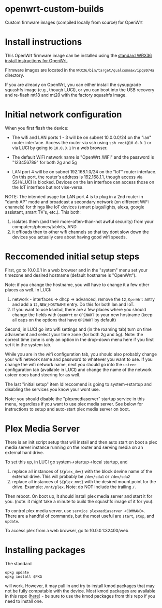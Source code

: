 # openwrt-custom-builds
Custom firmware images (compiled locally from source) for OpenWrt

# Install instructions

This OpenWrt firmware image can be installed using the [standard WRX36 install instructions for OpenWrt](https://openwrt.org/toh/dynalink/dl-wrx36).

Firmware images are located in the `WRX36/bin/target/qualcommax/ipq8074a` directory.

If you are already on OpenWrt, you can either install the sysupgrade squashfs image (e.g., though LUCI), or you can boot into the USB recovery and re-flash mt18 and mt20 with the factory squashfs image. 

# Initial network configuration

When you first flash the device:

* The wifi and LAN ports 1 - 3 will be on subnet 10.0.0.0/24 on the "lan" router interface. Access the router via ssh using `ssh root@10.0.0.1` or via LUCI by going to `10.0.0.1` in a web browser.

* The default WiFi network name is "OpenWrt_WiFi" and the password is "123456789" for both 2g and 5g

* LAN port 4 will be on subnet 192.168.1.0/24 on the "IoT" router interface. On this port, the router's address is 192.168.1.1, though access via SSH/LUCI is blocked. Devices on the lan interface can access those on the IoT interface but not vise-versa. 

NOTE: The intended usage for LAN port 4 is to plug in a 2nd router in "dumb AP" mode and broadcast a secondary network (on different WiFi channels) for things like IoT devices (smart plugs/lights, alexa, google assistant, smart TV's, etc.). This both:

1. isolates them (and their more-often-than-not awful security) from your computers/phones/tablets, AND
2. it offloads then to other wifi channels so that tey dont slow down the devices you actually care about having good wifi speeds.

# Reccomended initial setup steps

First, go to 10.0.0.1 in a web browser and in the "system" menu set your timezone and desired hostname (default hostname is "OpenWrt").

Note: if you change the hostname, you will have to change it a few other places as well. In LUCI:

1. network - interfaces -> dhcp -> advanced, remove the `12,OpenWrt` antry and add a `12,NEW_HOSTNAME` entry. Do this for both lan and IoT.
2. If you want to use ksmbd, there are a few places where you should change the fields with `OpenWrt` or `OPENWRT` to your new hostname (keep all caps on the options that have `OPENWRT` by default)

Second, in LUCI go into wifi settings and (in the roaming tab) turn on time advisement and select your time zone (for both 2g and 5g). Note: the correct time zone is only an option in the drop-down menu here if you first set it in the system tab. 

While you are in the wifi configuration tab, you should also probably change your wifi network name and password to whatever you want to use. If you change the wifi network name, next you should go into the `usteer` configuration tab (available in LUCI) and change the name of the network usteer does band steering for as well.

The last "initial setup" item Id reccomend is going to system->startup and disabling the services you know your wont use.

Note: you should disable the "plexmediaserver" startup service in this menu, regardless if you want to use plex media server. See below for instructions to setup and auto-start plex media server on boot.

# Plex Media Server

There is an init script setup that will install and then auto start on boot a plex media server instance running on the router and serving media on an external hard drive. 

To set this up, in LUCI go system->startup->local startup, and 

1. replace all instances of `${plex_dev}` with the block devine name of the external drive. This will probably be `/dev/sda1` or `/dev/sda2`
2. replace all instances of `${plex_mnt}` with the desired mount point for the drive. Example: `/mnt/plex`. Note: do NOT include the trailing `/`.

Then reboot. On boot up, it should install plex media server and start it for you. (note: it might take a minute to build the squashfs image of it for you).

To control plex media server, use `service plexmediaserver <COMMAND>`. There are a handful of commands, but the most useful are `start`, `stop`, and `update`.

To access plex from a web browser, go to 10.0.0.1:32400/web.

# Installing packages

The standard 

    opkg update
    opkg install $PKG

will work. However, it may pull in and try to install kmod packages that may not be fully compatable with the device. Most kmod packages are available in this repo ([here](https://github.com/jkool702/openwrt-custom-builds/tree/main/WRX36/bin/targets/qualcommax/ipq807x/packages/kmods)) - be sure to use the kmod packages from this repo if you need to install one.
